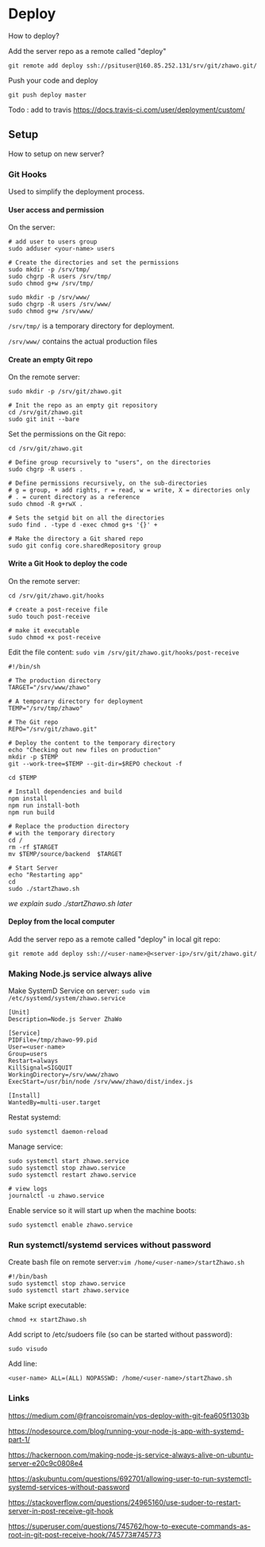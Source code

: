 # Deploy

How to deploy?

Add the server repo as a remote called "deploy"

```
git remote add deploy ssh://psituser@160.85.252.131/srv/git/zhawo.git/
```

Push your code and deploy

```
git push deploy master
```

Todo : add to travis
https://docs.travis-ci.com/user/deployment/custom/

## Setup

How to setup on new server?

### Git Hooks

Used to simplify the deployment process.

#### User access and permission

On the server:

```
# add user to users group
sudo adduser <your-name> users

# Create the directories and set the permissions
sudo mkdir -p /srv/tmp/
sudo chgrp -R users /srv/tmp/
sudo chmod g+w /srv/tmp/

sudo mkdir -p /srv/www/
sudo chgrp -R users /srv/www/
sudo chmod g+w /srv/www/
```

`/srv/tmp/` is a temporary directory for deployment.

`/srv/www/` contains the actual production files

#### Create an empty Git repo

On the remote server:

```
sudo mkdir -p /srv/git/zhawo.git

# Init the repo as an empty git repository
cd /srv/git/zhawo.git
sudo git init --bare
```

Set the permissions on the Git repo:

```
cd /srv/git/zhawo.git

# Define group recursively to "users", on the directories
sudo chgrp -R users .

# Define permissions recursively, on the sub-directories
# g = group, + add rights, r = read, w = write, X = directories only
# . = curent directory as a reference
sudo chmod -R g+rwX .

# Sets the setgid bit on all the directories
sudo find . -type d -exec chmod g+s '{}' +

# Make the directory a Git shared repo
sudo git config core.sharedRepository group
```

#### Write a Git Hook to deploy the code

On the remote server:

```
cd /srv/git/zhawo.git/hooks

# create a post-receive file
sudo touch post-receive

# make it executable
sudo chmod +x post-receive
```

Edit the file content: `sudo vim /srv/git/zhawo.git/hooks/post-receive`

```
#!/bin/sh

# The production directory
TARGET="/srv/www/zhawo"

# A temporary directory for deployment
TEMP="/srv/tmp/zhawo"

# The Git repo
REPO="/srv/git/zhawo.git"

# Deploy the content to the temporary directory
echo "Checking out new files on production"
mkdir -p $TEMP
git --work-tree=$TEMP --git-dir=$REPO checkout -f

cd $TEMP

# Install dependencies and build
npm install
npm run install-both
npm run build

# Replace the production directory
# with the temporary directory
cd /
rm -rf $TARGET
mv $TEMP/source/backend  $TARGET

# Start Server
echo "Restarting app"
cd
sudo ./startZhawo.sh
```

_we explain sudo ./startZhawo.sh later_

#### Deploy from the local computer

Add the server repo as a remote called "deploy" in local git repo:

```
git remote add deploy ssh://<user-name>@<server-ip>/srv/git/zhawo.git/
```

### Making Node.js service always alive

Make SystemD Service on server: `sudo vim /etc/systemd/system/zhawo.service`

```
[Unit]
Description=Node.js Server ZhaWo

[Service]
PIDFile=/tmp/zhawo-99.pid
User=<user-name>
Group=users
Restart=always
KillSignal=SIGQUIT
WorkingDirectory=/srv/www/zhawo
ExecStart=/usr/bin/node /srv/www/zhawo/dist/index.js

[Install]
WantedBy=multi-user.target
```

Restat systemd:

```
sudo systemctl daemon-reload
```

Manage service:

```
sudo systemctl start zhawo.service
sudo systemctl stop zhawo.service
sudo systemctl restart zhawo.service

# view logs
journalctl -u zhawo.service
```

Enable service so it will start up when the machine boots:

```
sudo systemctl enable zhawo.service
```

### Run systemctl/systemd services without password

Create bash file on remote server:`vim /home/<user-name>/startZhawo.sh`

```
#!/bin/bash
sudo systemctl stop zhawo.service
sudo systemctl start zhawo.service
```

Make script executable:

```
chmod +x startZhawo.sh
```

Add script to /etc/sudoers file (so can be started without password):

```
sudo visudo
```

Add line:

```
<user-name> ALL=(ALL) NOPASSWD: /home/<user-name>/startZhawo.sh
```

### Links

https://medium.com/@francoisromain/vps-deploy-with-git-fea605f1303b

https://nodesource.com/blog/running-your-node-js-app-with-systemd-part-1/

https://hackernoon.com/making-node-js-service-always-alive-on-ubuntu-server-e20c9c0808e4

https://askubuntu.com/questions/692701/allowing-user-to-run-systemctl-systemd-services-without-password

https://stackoverflow.com/questions/24965160/use-sudoer-to-restart-server-in-post-receive-git-hook

https://superuser.com/questions/745762/how-to-execute-commands-as-root-in-git-post-receive-hook/745773#745773
